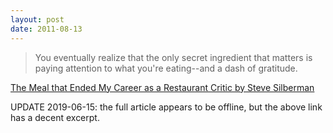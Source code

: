 ```yaml
---
layout: post
date: 2011-08-13
---
```


>You eventually realize that the only secret ingredient that matters is paying attention to what you're eating--and a dash of gratitude.

[The Meal that Ended My Career as a Restaurant Critic by Steve Silberman](https://www.good.is/articles/food-for-thinkers-the-meal-that-turned-a-restaurant-critic-into-a-science-writer)

UPDATE 2019-06-15: the full article appears to be offline, but the above link has a decent excerpt.
